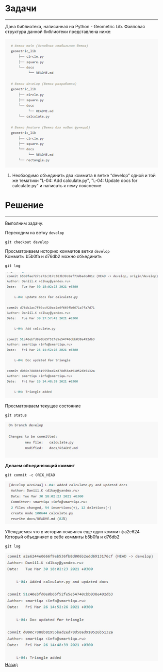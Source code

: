 # Задачи

---
Дана библиотека, написанная на Python - Geometric Lib. Файловая структура данной
библиотеки представлена ниже: 

![lib_structure](git_struct.png)
1. Необходимо объединить два коммита в ветке “develop” одной и той же тематики "L-04:
Add calculate.py", "L-04: Update docs for calculate.py" и написать к нему пояснение
# Решение

--- 

Выполним задачу:

Переходим на ветку `develop`
```
git checkout develop
```

Просматриваем историю коммитов ветки `develop`  
Коммиты b5b0fa и d76db2 можно объединить
```
git log
```
![git log](git_log.jpg)

Просматриваем текущее состояние
``` 
git status
```
![git status](git_status.jpg)

**Делаем объединяющий коммит**
``` 
git commit -c ORIG_HEAD
```
![git commit result](commit_result.jpg)

Убеждаемся что в истории появился еще один коммит фа2е624  
Который объединяет в себе коммиты b5b0fa и d76db2
``` 
git log
```
![git final log](git_final_log.jpg)
[Назад](../../readme.md)